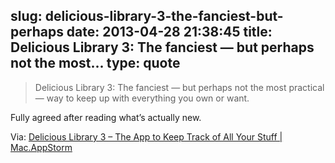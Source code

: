 slug: delicious-library-3-the-fanciest-but-perhaps
date: 2013-04-28 21:38:45
title: Delicious Library 3: The fanciest — but perhaps not the most...
type: quote
---

> Delicious Library 3: The fanciest — but perhaps not the most practical — way to keep up with everything you own or want.

Fully agreed after reading what’s actually new.

 Via: [Delicious Library 3 – The App to Keep Track of All Your Stuff | Mac.AppStorm](http://mac.appstorm.net/reviews/utilities/delicious-library-3-the-app-to-keep-track-of-all-your-stuff/)
